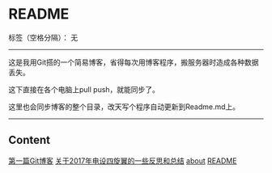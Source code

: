 ﻿# README

标签（空格分隔）： 无

---
这是我用Git搭的一个简易博客，省得每次用博客程序，搬服务器时造成各种数据丢失。

这下直接在各个电脑上pull push，就能同步了。

这里也会同步博客的整个目录，改天写个程序自动更新到Readme.md上。

---
## Content
[第一篇Git博客](https://github.com/Ncerzzk/MyBlog/blob/master/第一篇Git博客.md)
[关于2017年电设四旋翼的一些反思和总结](https://github.com/Ncerzzk/MyBlog/blob/master/关于2017年电设四旋翼的一些反思和总结.md)
[about](https://github.com/Ncerzzk/MyBlog/blob/master/about.md)
[README](https://github.com/Ncerzzk/MyBlog/blob/master/README.md)









